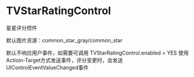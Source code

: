 # TVStarRatingControl
星星评分控件

默认图片资源：common_star_gray/common_star

默认不响应用户事件，如需要可调用 TVStarRatingControl.enabled = YES
使用Actioin-Target方式发送事件，评分变更时，会发送UIControlEventValueChanged事件
